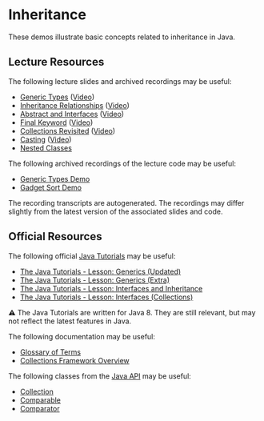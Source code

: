 Inheritance
=================================================

These demos illustrate basic concepts related to inheritance in Java.

## Lecture Resources ##

The following lecture slides and archived recordings may be useful:

  - [Generic Types](https://docs.google.com/presentation/d/e/2PACX-1vRW7SRdPQx3ArBxDiWokxsVqGyVXTBwy9H7lXR8IYtn6Cba76hBNo6TyAHzPWzOl0ZX88-rSiAlqbPS/pub?start=false&loop=false&delayms=3000) ([Video](https://usfca.hosted.panopto.com/Panopto/Pages/Viewer.aspx?id=924bb40c-0491-4c38-8c8a-af9e014f0f90))
  - [Inheritance Relationships](https://docs.google.com/presentation/d/e/2PACX-1vRmLhgdQI2z5cwzLSLieHh5DpZ-o71SHk8aRdlMrm-42rOTvg5ZffIA_ga9JGRclilVnJl4Fco9AkYF/pub?start=false&loop=false&delayms=3000) ([Video](https://usfca.hosted.panopto.com/Panopto/Pages/Viewer.aspx?id=38a2b2a2-6369-4c55-92e0-af9e014dc9eb))
  - [Abstract and Interfaces](https://docs.google.com/presentation/d/e/2PACX-1vTaJrLYVvRavIMrmY9gNdCOCAc5tmPmdnVVnLj5WS1KWoZQN-oOEeEF-NJPgIlUkjrERIUeF6Us-0PH/pub?start=false&loop=false&delayms=3000) ([Video](https://usfca.hosted.panopto.com/Panopto/Pages/Viewer.aspx?id=2556e11e-aa63-44ad-9eb5-af9e014dc25d))
  - [Final Keyword](https://docs.google.com/presentation/d/e/2PACX-1vQZPYfwPgLn71yASxYigu0w1A7Ceabt0NNbYJFM5t8e3VlsgyDK25cHEdMFaTjNoKKi1V-wKWJsLCU2/pub?start=false&loop=false&delayms=3000	) ([Video](https://usfca.hosted.panopto.com/Panopto/Pages/Viewer.aspx?id=0151a920-6316-4a17-bc15-af9e014dc209))
  - [Collections Revisited](https://docs.google.com/presentation/d/e/2PACX-1vRmVYs7MRL9LVkDdKOXaYaDfoYM3KPNX8zi_Mj41PlqVIGjtNucJDQEK9VdIuQtm1r7eKpABzw7f3TM/pub?start=false&loop=false&delayms=3000) ([Video](https://usfca.hosted.panopto.com/Panopto/Pages/Viewer.aspx?id=0ea8f465-f832-41c3-91b6-af9e014dc285))
  - [Casting](https://docs.google.com/presentation/d/e/2PACX-1vSBM8GK6f9dEHZRtegLUzDH8-_9tuEyW_B73AEFR8Ot-5kgSb2tTAlEKLWx0AZdfGhERCjxmOtdPebb/pub?start=false&loop=false&delayms=3000) ([Video](https://usfca.hosted.panopto.com/Panopto/Pages/Viewer.aspx?id=fb81eca9-3cf6-46b5-9c23-af9e014dc22d))
  - [Nested Classes](https://docs.google.com/presentation/d/e/2PACX-1vQf-wKURlvyglXH4dgjqvQHRN4zQI57SchZGR2uVPm4oVUpFgcZta5ZOrFKmUM4l9s-gjRdpKv8rjxT/pub?start=false&loop=false&delayms=3000)

The following archived recordings of the lecture code may be useful:

  - [Generic Types Demo](https://usfca.hosted.panopto.com/Panopto/Pages/Viewer.aspx?id=f0605e08-6d1a-44e9-8ecf-af9e014f2a18)
  - [Gadget Sort Demo](https://usfca.hosted.panopto.com/Panopto/Pages/Viewer.aspx?id=da4ea4b9-f2f4-4259-80d7-af9e014dc708)

The recording transcripts are autogenerated. The recordings may differ slightly from the latest version of the associated slides and code.

## Official Resources ##

The following official [Java Tutorials](http://docs.oracle.com/javase/tutorial/index.html) may be useful:

  - [The Java Tutorials - Lesson: Generics (Updated)](https://docs.oracle.com/javase/tutorial/java/generics/index.html)
  - [The Java Tutorials - Lesson: Generics (Extra)](https://docs.oracle.com/javase/tutorial/extra/generics/index.html)
  - [The Java Tutorials - Lesson: Interfaces and Inheritance](https://docs.oracle.com/javase/tutorial/java/IandI/index.html)
  - [The Java Tutorials - Lesson: Interfaces (Collections)](https://docs.oracle.com/javase/tutorial/collections/interfaces/index.html)

:warning: The Java Tutorials are written for Java 8. They are still relevant, but may not reflect the latest features in Java.

The following documentation may be useful:

  - [Glossary of Terms](https://docs.oracle.com/javase/tutorial/information/glossary.html)
  - [Collections Framework Overview](https://docs.oracle.com/en/java/javase/21/docs/api/java.base/java/util/doc-files/coll-overview.html)

The following classes from the [Java API](https://docs.oracle.com/en/java/javase/21/docs/api/) may be useful:

  - [Collection](https://docs.oracle.com/en/java/javase/21/docs/api/java.base/java/util/Collection.html)
  - [Comparable](https://docs.oracle.com/en/java/javase/21/docs/api/java.base/java/lang/Comparable.html)
  - [Comparator](https://docs.oracle.com/en/java/javase/21/docs/api/java.base/java/util/Comparator.html)